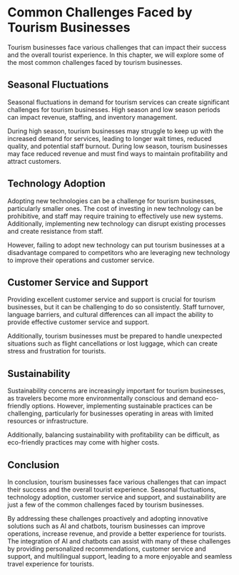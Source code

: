 Common Challenges Faced by Tourism Businesses
========================================================================================

Tourism businesses face various challenges that can impact their success and the overall tourist experience. In this chapter, we will explore some of the most common challenges faced by tourism businesses.

Seasonal Fluctuations
---------------------

Seasonal fluctuations in demand for tourism services can create significant challenges for tourism businesses. High season and low season periods can impact revenue, staffing, and inventory management.

During high season, tourism businesses may struggle to keep up with the increased demand for services, leading to longer wait times, reduced quality, and potential staff burnout. During low season, tourism businesses may face reduced revenue and must find ways to maintain profitability and attract customers.

Technology Adoption
-------------------

Adopting new technologies can be a challenge for tourism businesses, particularly smaller ones. The cost of investing in new technology can be prohibitive, and staff may require training to effectively use new systems. Additionally, implementing new technology can disrupt existing processes and create resistance from staff.

However, failing to adopt new technology can put tourism businesses at a disadvantage compared to competitors who are leveraging new technology to improve their operations and customer service.

Customer Service and Support
----------------------------

Providing excellent customer service and support is crucial for tourism businesses, but it can be challenging to do so consistently. Staff turnover, language barriers, and cultural differences can all impact the ability to provide effective customer service and support.

Additionally, tourism businesses must be prepared to handle unexpected situations such as flight cancellations or lost luggage, which can create stress and frustration for tourists.

Sustainability
--------------

Sustainability concerns are increasingly important for tourism businesses, as travelers become more environmentally conscious and demand eco-friendly options. However, implementing sustainable practices can be challenging, particularly for businesses operating in areas with limited resources or infrastructure.

Additionally, balancing sustainability with profitability can be difficult, as eco-friendly practices may come with higher costs.

Conclusion
----------

In conclusion, tourism businesses face various challenges that can impact their success and the overall tourist experience. Seasonal fluctuations, technology adoption, customer service and support, and sustainability are just a few of the common challenges faced by tourism businesses.

By addressing these challenges proactively and adopting innovative solutions such as AI and chatbots, tourism businesses can improve operations, increase revenue, and provide a better experience for tourists. The integration of AI and chatbots can assist with many of these challenges by providing personalized recommendations, customer service and support, and multilingual support, leading to a more enjoyable and seamless travel experience for tourists.
